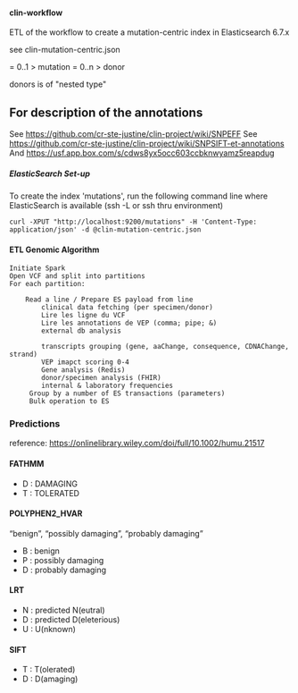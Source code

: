 #### clin-workflow

ETL of the workflow to create a mutation-centric index in Elasticsearch 6.7.x

see clin-mutation-centric.json

= 0..1 > mutation  = 0..n > donor

donors is of "nested type"

## For description of the annotations
See https://github.com/cr-ste-justine/clin-project/wiki/SNPEFF
See https://github.com/cr-ste-justine/clin-project/wiki/SNPSIFT-et-annotations
And
https://usf.app.box.com/s/cdws8yx5occ603ccbknwyamz5reapdug

##### ElasticSearch Set-up
To create the index 'mutations', run the following command line where ElasticSearch is available (ssh -L or ssh thru environment)

```curl -XPUT "http://localhost:9200/mutations" -H 'Content-Type: application/json' -d @clin-mutation-centric.json```

#### ETL Genomic Algorithm 
     
    Initiate Spark
    Open VCF and split into partitions
    For each partition:
     
        Read a line / Prepare ES payload from line
            clinical data fetching (per specimen/donor)
            Lire les ligne du VCF
            Lire les annotations de VEP (comma; pipe; &)
            external db analysis
            
            transcripts grouping (gene, aaChange, consequence, CDNAChange, strand)
            VEP imapct scoring 0-4 
            Gene analysis (Redis)
            donor/specimen analysis (FHIR)
            internal & laboratory frequencies
         Group by a number of ES transactions (parameters)
         Bulk operation to ES
         
### Predictions
reference: https://onlinelibrary.wiley.com/doi/full/10.1002/humu.21517

#### FATHMM
- D : DAMAGING
- T : TOLERATED

#### POLYPHEN2_HVAR
“benign”, “possibly damaging”, “probably damaging”
- B : benign
- P : possibly damaging
- D : probably damaging

#### LRT

- N :  predicted N(eutral) 
- D :  predicted D(eleterious) 
- U :  U(nknown)

#### SIFT

- T : T(olerated)
- D : D(amaging)

